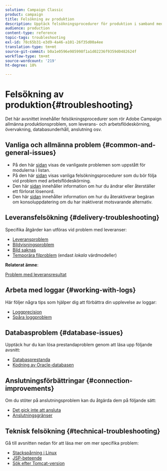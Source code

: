 ```yaml
---
solution: Campaign Classic
product: campaign
title: Felsökning av produktion
description: Upptäck felsökningsprocedurer för produktion i samband med konfiguration, övervakning, uppgradering, databehandling och databasunderhåll av Adobe Campaign.
audience: production
content-type: reference
topic-tags: troubleshooting
exl-id: 78c65b31-e3d9-4a46-a101-26f35d00a4ee
translation-type: tm+mt
source-git-commit: b0a1e0596e985998f1a1d02236f9359d0482624f
workflow-type: tm+mt
source-wordcount: '219'
ht-degree: 18%

---
```


# Felsökning av produktion{#troubleshooting}

Det här avsnittet innehåller felsökningsprocedurer som rör Adobe Campaign allmänna produktionsproblem, som leverans- och arbetsflödeskörning, övervakning, databasunderhåll, anslutning osv.

## Vanliga och allmänna problem {#common-and-general-issues}

* På den här [sidan](../../production/using/modules-and-frequent-issues.md) visas de vanligaste problemen som uppstått för modulerna i listan.
* På den här [sidan](../../production/using/workflow-execution.md) visas vanliga felsökningsprocedurer som du bör följa vid problem med arbetsflödeskörning.
* Den här [sidan](../../production/using/lost-password.md) innehåller information om hur du ändrar eller återställer ett förlorat lösenord.
* Den här [sidan](../../production/using/console-update.md) innehåller information om hur du återaktiverar begäran om konsoluppdatering om du har inaktiverat motsvarande alternativ.

## Leveransfelsökning {#delivery-troubleshooting}

Specifika åtgärder kan utföras vid problem med leveranser:
* [Leveransproblem](../../production/using/performance-and-throughput-issues.md#deliverability_issues)
* [Bildvisningsproblem](../../production/using/image-display-issues.md)
* [Bild saknas](../../production/using/images-missing.md)
* [Temporära filproblem](../../production/using/temporary-files.md)  (endast *lokala* värdmodeller)

**Relaterat ämne**:

[Problem med leveransresultat](../../delivery/using/delivery-performances.md)

## Arbeta med loggar {#working-with-logs}

Här följer några tips som hjälper dig att förbättra din upplevelse av loggar:

* [Loggprecision](../../production/using/log-precision.md)
* [Spåra loggproblem](../../production/using/tracking-logs-issues.md)

## Databasproblem {#database-issues}

Upptäck hur du kan lösa prestandaproblem genom att läsa upp följande avsnitt:

* [Databasprestanda](../../production/using/database-performances.md)
* [Kodning av Oracle-databasen](../../production/using/encoding-of-the-oracle-database.md)

## Anslutningsförbättringar {#connection-improvements}

Om du stöter på anslutningsproblem kan du åtgärda dem på följande sätt:

* [Det gick inte att ansluta](../../production/using/failure-to-connect.md)
* [Anslutningsgränser](../../production/using/connection-thresholds.md)

## Teknisk felsökning {#technical-troubleshooting}

Gå till avsnitten nedan för att läsa mer om mer specifika problem:

* [Stackspårning i Linux](../../production/using/stack-trace-in-linux.md)
* [JSP-beteende](../../production/using/jsp-behavior.md)
* [Sök efter Tomcat-version](../../production/using/locate-tomcat-version.md)

